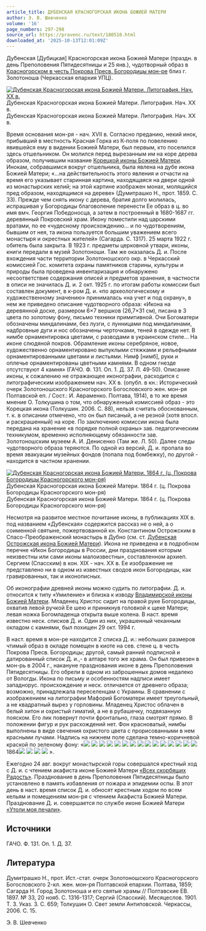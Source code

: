 ```yaml
---
article_title: ДУБЕНСКАЯ КРАСНОГОРСКАЯ ИКОНА БОЖИЕЙ МАТЕРИ
author: Э. В. Шевченко
volume: '16'
page_numbers: 297-298
source_url: https://pravenc.ru/text/180510.html
downloaded_at: '2025-10-13T12:01:09Z'
---
```


Ду́бенская [Дубицкая] Красногорская икона Божией Матери (праздн. в день Преполовения Пятидесятницы и 25 янв.), чудотворный образ в [Красногорском в честь Покрова Пресв. Богородицы мон-ре](<https://pravenc.ru/text/Красногорском в честь Покрова Пресв  Богородицы мон-ре.html>) близ г. Золотоноша (Черкасская епархия УПЦ).

[![Дубенская Красногорская икона Божией Матери. Литография. Нач. XX в.](https://pravenc.ru/data/913/486/1234/i200.jpg "Кликните для увеличения картинки")](https://pravenc.ru/data/913/486/1234/i400.jpg)Дубенская Красногорская икона Божией Матери. Литография. Нач. XX в.  
Дубенская Красногорская икона Божией Матери. Литография. Нач. XX в.

Время основания мон-ря - нач. XVII в. Согласно преданию, некий инок, прибывший в местность Красная Горка из К-поля по повелению явившейся ему в видении Божией Матери, был первым, кто поселился здесь отшельником. Он молился перед вырезанным им на коре дерева образом, получившим название [Корецкой иконы Божией Матери](<https://pravenc.ru/text/Корецкой иконы Божией Матери.html>). Инокам, собравшимся вокруг отшельника, была явлена на дубе икона Божией Матери; «…на действительность этого явления и отчасти на время его указывает старинная картина, находящаяся на двери одной из монастырских келий; на этой картине изображен монах, молящийся пред образом, находящимся на дереве» (Думитрашко Н., прот. 1859. С. 33). Прежде чем снять икону с дерева, братия долго молилась, испрашивая у Богородицы благоволение перенести Ее образ в ц. во имя вмч. Георгия Победоносца, а затем в построенный в 1680-1687 гг. деревянный Покровский храм. Икону поместили над царскими вратами, по ее «чудесному происхождению… и по чудотворениям, бывшим от нея, та икона пользуется большим уважением всего монастыря и окрестных жителей» (Сагарда. С. 1317). 25 марта 1922 г. обитель была закрыта. В 1923 г. предметы церковной утвари, иконы, книги передали в музей Золотоноши. Там же оказалась Д. и. После вхождения части территории Золотоношского окр. в Черкасский комиссией Гос. комитета охраны памятников старины, культуры и природы была проведена инвентаризация и обнаружено несоответствие содержания описей и предметов хранения, в частности в описи не значилась Д. и. 2 окт. 1925 г. по итогам работы комиссии был составлен документ, в к-ром Д. и. «по археологическому и художественному значению» принималась «на учет и под охрану», в нем же приведено описание чудотворного образа: «Икона на деревянной доске, размером 6×7 вершков (26,7×31 см), писана в 3 цвета по золотому фону, письмо техники примитивной. Очи Богоматери обозначены миндалинами, без лузги, с лунницами под миндалинами, надбровные дуги и нос обозначены черточками, теней в одежде нет. В нимбе орнаментировка цветами, с разводами в украинском стиле… На иконе слюдяной покров. Обрамление иконы серебряное, новое, художественно орнаментировано выпуклыми стяжками и рельефными орнаментированными цветами и листьями. Нимф [нимб], руки и оплечье орнаментированы цветными камнями. В одном гнезде отсутствуют 4 камня» (ГАЧО. Ф. 131. Оп. 1. Д. 37. Л. 49-50). Описание иконы, к сожалению не отражающее иконографии, расходится с литографическим изображением нач. XX в. (опубл. в кн.: Исторический очерк Золотоношского Красногорского Богословского жен. мон-ря Полтавской еп. / Сост.: И. Авраменко. Полтава, 1914), в то же время мнение О. Толкушина о том, что обнаруженный комиссией образ - это Корецкая икона (Толкушин. 2006. С. 88), нельзя считать обоснованным, т. к. в описании отмечено, что он был писаный, а не резной (хотя впосл. и раскрашенный) на коре. По заключению комиссии икона была передана на хранение «в порядке полной охраны» зав. педагогическим техникумом, временно исполняющему обязанности зав. Золотоношским музеем А. И. Денисенко (Там же. Л. 50). Далее следы чудотворного образа теряются. По одной из версий, Д. и. пропала во время эвакуации музейных фондов (попала под бомбежку), по другой - находится в частном хранении.

[![Дубенская Красногорская икона Божией Матери. 1864 г. (ц. Покрова Богородицы Красногорского мон-ря)](https://pravenc.ru/data/002/487/1234/i200.jpg "Кликните для увеличения картинки")](https://pravenc.ru/data/002/487/1234/i400.jpg)Дубенская Красногорская икона Божией Матери. 1864 г. (ц. Покрова Богородицы Красногорского мон-ря)  
Дубенская Красногорская икона Божией Матери. 1864 г. (ц. Покрова Богородицы Красногорского мон-ря)

Несмотря на развитое местное почитание иконы, в публикациях XIX в. под названием «Дубенская» содержится рассказ не о ней, а о соименной святыне, пожертвованной кн. Константином Острожским в Спасо-Преображенский монастырь в Дубно (см. ст. [Дубенская Острожская икона Божией Матери](<https://pravenc.ru/text/Дубенская Острожская икона Божией Матери.html>)). Икона не приведена и в подробном перечне «Икон Богородицы в России, дни празднования которым неизвестны или сами иконы малоизвестны», составленном архиеп. Сергием (Спасским) в кон. XIX - нач. XX в. Ее изображение не представлено ни в одном из известных сводов икон Богородицы, как гравированных, так и иконописных.

Об иконографии древней иконы можно судить по литографии. Д. и. относится к типу «Умиление» и близка к изводу [Владимирской иконы Божией Матери](<https://pravenc.ru/text/Владимирской иконы Божией Матери.html>). Младенец Христос сидит на правой руке Богородицы, охватив левой ручкой Ее шею и приникнув головкой к щеке Матери; левая ножка Богомладенца открыта выше колена. В наст. время известно неск. списков Д. и. Один из них, украшенный чеканным окладом с камнями, был похищен 29 окт. 1994 г.

В наст. время в мон-ре находится 2 списка Д. и.: небольших размеров чтимый образ в окладе помещен в киоте на сев. стене ц. в честь Покрова Пресв. Богородицы; другой, самый ранний подписной и датированный список Д. и.,- в алтаре того же храма. Он был привезен в мон-рь в 2004 г., накануне празднования иконе в день Преполовения Пятидесятницы. Его обрели в одном из заброшенных домов недалеко от Вологды. Икона по письму и особенностям надписи имеет западнорус. происхождение и неск. отличается от древнего образа; возможно, принадлежала переселенцам с Украины. В сравнении с изображением на литографии Мафорий Богоматери имеет треугольный, а не квадратный вырез у горловины. Младенец Христос облачен в белый хитон и охристый гиматий, а не в рубашечку, подвязанную пояском. Его лик повернут почти фронтально, глаза смотрят прямо. В положении фигур и рук расхождений нет. Фон красноватый, нимбы выполнены в виде свечения охристого цвета с прорисованными в нем красными лучами. Надпись на нижнем поле сделана темно-коричневой краской по зеленому фону: «![](<https://pravenc.ru/char/26526/Ix5bxc8x5dxe7xeexe1xf0xe0xe6xe5xedixe5 /image.png>) ![](<https://pravenc.ru/char/26526/ xd7xf3xe4xeexf2xe2xeexf0xedxddxff /image.png>) ![](<https://pravenc.ru/char/26526/ xe8xeaxeexedxe8 /image.png>) ![](<https://pravenc.ru/char/26526/ xcfxf0xe5xf1xe2xffxf2xddxff /image.png>) ![](<https://pravenc.ru/char/26526/ xc1xf6xfb7 /image.png>) ![](<https://pravenc.ru/char/26526/ xc4xf3xe1xe8xf6xeaxddxff, /image.png>) ![](<https://pravenc.ru/char/26526/ xe4xfdxe9xf1xf2xe2xf3xfexf9xddxff /image.png>) ![](<https://pravenc.ru/char/26526/ xe2xfa /image.png>) ![](<https://pravenc.ru/char/26526/ xc7xeexebxeexf2xeexedxeexf1xeaxeexecxfa /image.png>) ![](<https://pravenc.ru/char/26526/ xcaxf0xe0xf1xedxeexe3xeexf0xf1xeaxeexecxfa /image.png>) ![](<https://pravenc.ru/char/26526/ xc1xe3xee7xf1xebxeexe2xf1xeaxeexecxfa /image.png>) ![](<https://pravenc.ru/char/26526/ xecxeexedxe0xf1xf2xfbxf0xe5 /image.png>) ![](<https://pravenc.ru/char/26526/ xcfxeexebxf2xe0xe2xf1xeaxeexe9 /image.png>) ![](<https://pravenc.ru/char/26526/ xe53xefxe0xf0xf5xddxe8. /image.png>) ![](<https://pravenc.ru/char/26526/ xcdxe0xefxe8xf1xe0xedxe0/image.png>)  1864![](<https://pravenc.ru/char/26526/ /image.png>) ![](<https://pravenc.ru/char/26526/ xe3xeexe4xe0 /image.png>) ![](<https://pravenc.ru/char/26526/ xecxf6xe07 /image.png>) ![](<https://pravenc.ru/char/26526/ xe3xe5xedxf3xe0xf0xe8xff/image.png>) ».

Ежегодно 24 авг. вокруг монастырской горы совершался крестный ход с Д. и. с чтением акафиста иконе Божией Матери [«Всех скорбящих Радость»](<https://pravenc.ru/text/ Всех скорбящих Радость .html>). Празднование в день Преполовения Пятидесятницы было установлено в память избавления от пожара и эпидемии оспы. В этот день в наст. время список Д. и. обносят крестным ходом по всем кельям и помещениям мон-ря с чтением Акафиста Божией Матери. Празднование Д. и. совершается по службе иконе Божией Матери [«Утоли моя печали»](<https://pravenc.ru/text/ Утоли моя печали .html>).

## Источники

ГАЧО. Ф. 131. Оп. 1. Д. 37.

## Литература

Думитрашко Н., прот. Ист.-стат. очерк Золотоношского Красногорского Богословского 2-кл. жен. мон-ря Полтавской епархии. Полтава, 1859; Сагарда Н. Город Золотоноша и его святые храмы // Полтавские ЕВ. 1897. № 33, 20 нояб. С. 1316-1317; Сергий (Спасский). Месяцеслов. 1901. Т. 3. Указ. 3. С. 659; Толкушин О. Свет земли Антиповской. Черкассы, 2006. С. 15.

Э. В. Шевченко
